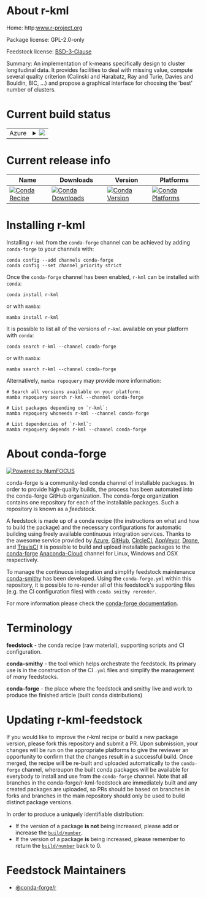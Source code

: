 About r-kml
===========

Home: http:www.r-project.org

Package license: GPL-2.0-only

Feedstock license: [BSD-3-Clause](https://github.com/conda-forge/r-kml-feedstock/blob/main/LICENSE.txt)

Summary: An implementation of k-means specifically design to cluster longitudinal data. It provides facilities to deal with missing value, compute several quality criterion (Calinski and Harabatz, Ray and Turie, Davies and Bouldin, BIC, ...) and propose a graphical interface for choosing the 'best' number of clusters.

Current build status
====================


<table>
    
  <tr>
    <td>Azure</td>
    <td>
      <details>
        <summary>
          <a href="https://dev.azure.com/conda-forge/feedstock-builds/_build/latest?definitionId=9717&branchName=main">
            <img src="https://dev.azure.com/conda-forge/feedstock-builds/_apis/build/status/r-kml-feedstock?branchName=main">
          </a>
        </summary>
        <table>
          <thead><tr><th>Variant</th><th>Status</th></tr></thead>
          <tbody><tr>
              <td>linux_64_r_base4.1</td>
              <td>
                <a href="https://dev.azure.com/conda-forge/feedstock-builds/_build/latest?definitionId=9717&branchName=main">
                  <img src="https://dev.azure.com/conda-forge/feedstock-builds/_apis/build/status/r-kml-feedstock?branchName=main&jobName=linux&configuration=linux_64_r_base4.1" alt="variant">
                </a>
              </td>
            </tr><tr>
              <td>linux_64_r_base4.2</td>
              <td>
                <a href="https://dev.azure.com/conda-forge/feedstock-builds/_build/latest?definitionId=9717&branchName=main">
                  <img src="https://dev.azure.com/conda-forge/feedstock-builds/_apis/build/status/r-kml-feedstock?branchName=main&jobName=linux&configuration=linux_64_r_base4.2" alt="variant">
                </a>
              </td>
            </tr><tr>
              <td>win_64</td>
              <td>
                <a href="https://dev.azure.com/conda-forge/feedstock-builds/_build/latest?definitionId=9717&branchName=main">
                  <img src="https://dev.azure.com/conda-forge/feedstock-builds/_apis/build/status/r-kml-feedstock?branchName=main&jobName=win&configuration=win_64_" alt="variant">
                </a>
              </td>
            </tr>
          </tbody>
        </table>
      </details>
    </td>
  </tr>
</table>

Current release info
====================

| Name | Downloads | Version | Platforms |
| --- | --- | --- | --- |
| [![Conda Recipe](https://img.shields.io/badge/recipe-r--kml-green.svg)](https://anaconda.org/conda-forge/r-kml) | [![Conda Downloads](https://img.shields.io/conda/dn/conda-forge/r-kml.svg)](https://anaconda.org/conda-forge/r-kml) | [![Conda Version](https://img.shields.io/conda/vn/conda-forge/r-kml.svg)](https://anaconda.org/conda-forge/r-kml) | [![Conda Platforms](https://img.shields.io/conda/pn/conda-forge/r-kml.svg)](https://anaconda.org/conda-forge/r-kml) |

Installing r-kml
================

Installing `r-kml` from the `conda-forge` channel can be achieved by adding `conda-forge` to your channels with:

```
conda config --add channels conda-forge
conda config --set channel_priority strict
```

Once the `conda-forge` channel has been enabled, `r-kml` can be installed with `conda`:

```
conda install r-kml
```

or with `mamba`:

```
mamba install r-kml
```

It is possible to list all of the versions of `r-kml` available on your platform with `conda`:

```
conda search r-kml --channel conda-forge
```

or with `mamba`:

```
mamba search r-kml --channel conda-forge
```

Alternatively, `mamba repoquery` may provide more information:

```
# Search all versions available on your platform:
mamba repoquery search r-kml --channel conda-forge

# List packages depending on `r-kml`:
mamba repoquery whoneeds r-kml --channel conda-forge

# List dependencies of `r-kml`:
mamba repoquery depends r-kml --channel conda-forge
```


About conda-forge
=================

[![Powered by
NumFOCUS](https://img.shields.io/badge/powered%20by-NumFOCUS-orange.svg?style=flat&colorA=E1523D&colorB=007D8A)](https://numfocus.org)

conda-forge is a community-led conda channel of installable packages.
In order to provide high-quality builds, the process has been automated into the
conda-forge GitHub organization. The conda-forge organization contains one repository
for each of the installable packages. Such a repository is known as a *feedstock*.

A feedstock is made up of a conda recipe (the instructions on what and how to build
the package) and the necessary configurations for automatic building using freely
available continuous integration services. Thanks to the awesome service provided by
[Azure](https://azure.microsoft.com/en-us/services/devops/), [GitHub](https://github.com/),
[CircleCI](https://circleci.com/), [AppVeyor](https://www.appveyor.com/),
[Drone](https://cloud.drone.io/welcome), and [TravisCI](https://travis-ci.com/)
it is possible to build and upload installable packages to the
[conda-forge](https://anaconda.org/conda-forge) [Anaconda-Cloud](https://anaconda.org/)
channel for Linux, Windows and OSX respectively.

To manage the continuous integration and simplify feedstock maintenance
[conda-smithy](https://github.com/conda-forge/conda-smithy) has been developed.
Using the ``conda-forge.yml`` within this repository, it is possible to re-render all of
this feedstock's supporting files (e.g. the CI configuration files) with ``conda smithy rerender``.

For more information please check the [conda-forge documentation](https://conda-forge.org/docs/).

Terminology
===========

**feedstock** - the conda recipe (raw material), supporting scripts and CI configuration.

**conda-smithy** - the tool which helps orchestrate the feedstock.
                   Its primary use is in the construction of the CI ``.yml`` files
                   and simplify the management of *many* feedstocks.

**conda-forge** - the place where the feedstock and smithy live and work to
                  produce the finished article (built conda distributions)


Updating r-kml-feedstock
========================

If you would like to improve the r-kml recipe or build a new
package version, please fork this repository and submit a PR. Upon submission,
your changes will be run on the appropriate platforms to give the reviewer an
opportunity to confirm that the changes result in a successful build. Once
merged, the recipe will be re-built and uploaded automatically to the
`conda-forge` channel, whereupon the built conda packages will be available for
everybody to install and use from the `conda-forge` channel.
Note that all branches in the conda-forge/r-kml-feedstock are
immediately built and any created packages are uploaded, so PRs should be based
on branches in forks and branches in the main repository should only be used to
build distinct package versions.

In order to produce a uniquely identifiable distribution:
 * If the version of a package **is not** being increased, please add or increase
   the [``build/number``](https://docs.conda.io/projects/conda-build/en/latest/resources/define-metadata.html#build-number-and-string).
 * If the version of a package **is** being increased, please remember to return
   the [``build/number``](https://docs.conda.io/projects/conda-build/en/latest/resources/define-metadata.html#build-number-and-string)
   back to 0.

Feedstock Maintainers
=====================

* [@conda-forge/r](https://github.com/conda-forge/r/)

